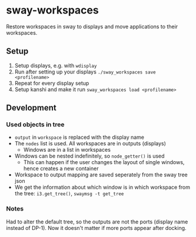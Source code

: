 # sway-workspaces
Restore workspaces in sway to displays and move applications to their workspaces.  

## Setup
1. Setup displays, e.g. with `wdisplay`
1. Run after setting up your displays `./sway_workspaces save <profilename>`
1. Repeat for every display setup
1. Setup kanshi and make it run `sway_workspaces load <profilename>`

## Development
### Used objects in tree
* `output` in `workspace` is replaced with the display name
* The `nodes` list is used. All workspaces are in outputs (displays)
  * Windows are in a list in workspaces
* Windows can be nested indefinitely, so `node_getter()` is used
  * This can happen if the user changes the layout of single windows, hence creates a new container
* Workspace to output mapping are saved seperately from the sway tree json
* We get the information about which window is in which workspace from the tree: `i3.get_tree()`, `swaymsg -t get_tree`

### Notes
Had to alter the default tree, so the outputs are not the ports (display name instead of DP-1).
Now it doesn't matter if more ports appear after docking.
